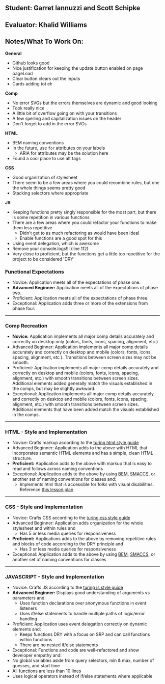 ## Student: Garret Iannuzzi and Scott Schipke
## Evaluator: Khalid Williams
## Notes/What To Work On:

__General__
* Github looks good
* Nice justification for keeping the update button enabled on page pageLoad
* Clear button clears out the inputs
* Cards adding tot eh

__Comp__
* No error SVGs but the errors themselves are dynamic and good looking
* Took really nice
* A little bit of overflow going on with your transitions
* A few spelling and capitalization issues on the header
* Don't forget to add in the error SVGs


__HTML__
* BEM naming conventions
* In the future, use `for` attributes on your labels
  * ARIA for attributes may be the solution here
* Found a cool place to use alt tags

__CSS__
* Good organization of stylesheet
* There seem to be a few areas where you could recombine rules, but one the whole things seems pretty good
* Stacking selectors where appropriate


__JS__
* Keeping functions pretty singly responsible for the most part, but there is some repetition in various functions
* There are a few areas where you could refactor your functions to make them less repetitive
  * Didn't get to as much refactoring as would have been ideal
  * Enable functions are a good spot for this
* Using event delegation, which is awesome
* Remove your console.logs!!! (line 112)
* Very close to proficient, but the functions get a little too repetitive for the project to be considered 'DRY'

### Functional Expectations

* Novice: Application meets all of the expectations of phase one.
* __Advanced Beginner:__ Application meets all of the expectations of phase two.
* Proficient: Application meets all of the expectations of phase three.
* Exceptional: Application adds three or more of the extensions from phase four.

------------------------------------------------------------------

### Comp Recreation

* __Novice:__ Application implements all major comp details accurately and correctly on desktop only (colors, fonts, icons, spacing, alignment, etc.)
* Advanced Beginner: Application implements all major comp details accurately and correctly on desktop and mobile (colors, fonts, icons, spacing, alignment,  etc.). Transitions between screen sizes may not be smooth.
* Proficient: Application implements all major comp details accurately and correctly on desktop and mobile (colors, fonts, icons, spacing, alignment,  etc.) with smooth transitions between screen sizes. Additional elements added generally match the visuals established in the comps, but may be slightly awkward.
* Exceptional: Application implements all major comp details accurately and correctly on desktop and mobile (colors, fonts, icons, spacing, alignment,  etc.) with smooth transitions between screen sizes. Additional elements that have been added match the visuals established in the comps.

------------------------------------------------------------------

### HTML - Style and Implementation

* Novice: Crafts markup according to the [turing html style guide](https://github.com/turingschool-examples/html)
* Advanced Beginner: Application adds to the above with HTML that incorporates semantic HTML elements and has a simple, clean HTML structure.
* __Proficient:__ Application adds to the above with markup that is easy to read and follows across naming conventions
* Exceptional: Application adds to the above by using [BEM](http://getbem.com/), [SMACCS](https://smacss.com/), or another set of naming conventions for classes and:
    * Implements html that is accessible for folks with visual disabilities. Reference [this lesson plan](http://frontend.turing.io/lessons/floating/web-accessibility.html)

------------------------------------------------------------------

### CSS - Style and Implementation

* Novice: Crafts CSS according to the [turing css style guide](https://github.com/turingschool-examples/css)
* Advanced Beginner: Application adds organization for the whole stylesheet and within rules and
  * Has 5 or less media queries for responsiveness
* __Proficient:__ Applications adds to the above by removing repetitive rules and blocks of code according to the DRY principle and
  * Has 3 or less media queries for responsiveness
* Exceptional: Application adds to the above by using [BEM](http://getbem.com/), [SMACCS](https://smacss.com/), or another set of naming conventions for classes

------------------------------------------------------------------

### JAVASCRIPT - Style and Implementation

* Novice: Crafts JS according to the [turing js style guide](https://github.com/turingschool-examples/javascript/tree/master/es5)
* __Advanced Beginner:__ Displays good understanding of arguments vs parameters and:
  * Uses function declarations over anonymous functions in event listeners
  * Uses if/else statements to handle multiple paths of logic/error handling
* Proficient: Application uses event delegation correctly on dynamic elements and:
  * Keeps functions DRY with a focus on SRP and can call functions within functions
  * There are no nested if/else statements
*  Exceptional: Functions and code are well-refactored and show developer empathy and:
  * No global variables aside from query selectors, min & max, number of guesses, and start time
  * All functions are less than 10 lines
  * Uses logical operators instead of if/else statements where applicable
